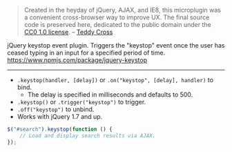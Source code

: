 > Created in the heyday of jQuery, AJAX, and IE8, this microplugin was a convenient cross-browser way to improve UX. The final source code is preserved here, dedicated to the public domain under the [CC0 1.0 license](https://creativecommons.org/publicdomain/zero/1.0/). – [Teddy Cross](https://teddy.io)

jQuery keystop event plugin. Triggers the "keystop" event once the user has ceased typing in an input for a specified period of time. https://www.npmjs.com/package/jquery-keystop

----

* `.keystop(handler, [delay])` or `.on("keystop", [delay], handler)` to bind.
	* The delay is specified in milliseconds and defaults to 500.
* `.keystop()` or `.trigger("keystop")` to trigger.
* `.off("keystop")` to unbind.
* Works with jQuery 1.7 and up.

```javascript
$("#search").keystop(function () {
	// Load and display search results via AJAX.
});
```

